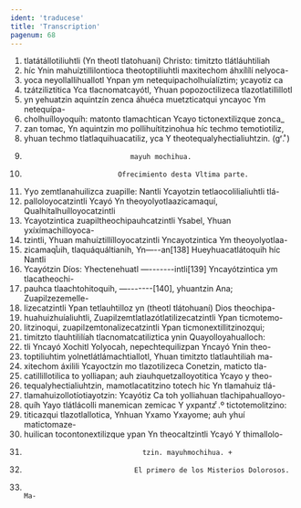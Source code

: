 ```yaml
---
ident: 'traducese'
title: 'Transcription'
pagenum: 68
---
```

1. tlatátállotiliuhtli (Yn theotl tlatohuani) Christo: timitzto tlátláuhtiliah
2. híc Ynin mahuíztillilontioca theotoptiliuhtli maxitechom áhxílílí nelyoca-
3. yoca neyollallihuallotl Ynpan ym netequipacholhuíalíztim; ycayotiz ca
4. tzátziliztitica Yca tlacnomatcayótl, Yhuan popozoctilizeca tlazotlatillillotl
5. yn yehuatzin aquintzín zenca áhuéca muetzticatqui yncayoc Ym netequípa-
6. cholhuílloyoquíh: matonto tlamachtican Ycayo tictonextilizque zonca_
7. zan tomac, Yn aquintzin mo pollihuítitzinohua híc techmo temotiotiliz,
8. yhuan techmo tlatlaquihuacatiliz, yca Y theotequalyhectialiuhtzin.  (gʳ. ͣ)
9.                               mayuh mochihua.
10.                            Ofrecimiento desta Vltima parte.
11. Yyo zemtlanahuilizca zuapille: Nantli Ycayotzin tetlaocolilialiuhtli tlá-
12. palloloyocatzintli Ycayó Yn theoyolyotlaazicamaquí, Qualhítalhuílloyocatzintli
13. Ycayotzintica zuapiltheochipauhcatzintli Ysabel, Yhuan yxíxímachilloyoca-
14. tzintli, Yhuan mahuíztillílloyocatzintli Yncayotzintica Ym theoyolyotlaa-
15.  zicamaqͭuih, tlaquáquáltianih, Yn—--an[138] Hueyhuacatlátoquih híc Nantli
16. Ycayótzin Díos: Yhectenehuatl —-------intli[139] Yncayótzintica ym tlacatheochi-
17. pauhca tlaachtohitoquih, —-------[140], yhuantzin Ana; Zuapilzezemelle-
18. lizecatzintli Ypan tetlauhtilloz yn (theotl tlátohuaní) Dios theochipa-
19. huahuizhuíaliuhtli, Zuapilzemtlatlazótlatilizecatzintli Ypan ticmotemo-
20. litzinoqui, zuapilzemtonalizecatzintli Ypan ticmonextillitzinozqui;
21. timitzto tlauhtililíah tlacnomatcatiliztica ynin Quayolloyahualloch:
22. tli Yncayó Xochitl Yolyocah, nepechtequilizpan Yncayó Ynin theo-
23. toptiliuhtim yolnetlátlámachtiallotl, Yhuan timitzto tlatlauhtiliah ma-
24. xitechom áxilili Ycayoctzín mo tlazotilizeca Conetzin, maticto tla-
25. catillillotilica to yolliapan; auh ziauhquetzalloyotitica Ycayo y theo-
26. tequalyhectialiuhtzin, mamotlacatitzino totech hic Yn tlamahuiz tlá-
27. tlamahuizollotíotiayotzin: Ycayótiz Ca toh yolliahuan tlachipahualloyo-
28. quíh Yayo tlátlácolli manemican zemicac Y yxpantz ͨ.º tictotemolitzino:
29. titicazqui tlazotlallotica, Ynhuan Yxamo Yxayome; auh yhuí matictomaze-
30. huilican tocontonextilizque ypan Yn theocaltzintli Ycayó Y thimallolo-
31.                                  tzin. mayuhmochihua. +
32.                                El primero de los Misterios Dolorosos.
33.                                                                         Ma-
